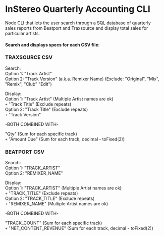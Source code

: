 # InStereo Quarterly Accounting CLI

Node CLI that lets the user search through a SQL database of quarterly sales reports from Beatport and Traxsource and display total sales for particular artists.

#### Search and displays specs for each CSV file:
### TRAXSOURCE CSV
Search:<br>
Option 1: "Track Artist"<br>
Option 2: "Track Version" (a.k.a. Remixer Name) (Exclude: "Original", "Mix", "Remix", "Club" "Edit")

Display:<br>
Option 1: "Track Artist" (Multiple Artist names are ok)<br> 
`+` "Track Title" (Exclude repeats)<br>
Option 2: "Track Title" (Exclude repeats)<br>
`+` "Track Version"<br>

-BOTH COMBINED WITH-<br>

"Qty" (Sum for each specific track)<br>
`+` "Amount Due" (Sum for each track, decimal - toFixed(2))

### BEATPORT CSV
Search:<br>
Option 1: "TRACK_ARTIST"<br>
Option 2: "REMIXER_NAME"

Display:<br>
Option 1: "TRACK_ARTIST" (Multiple Artist names are ok)<br>
`+` "TRACK_TITLE" (Exclude repeats)<br>
Option 2: "TRACK_TITLE" (Exclude repeats)<br>
`+` "REMIXER_NAME" (Multiple Artist names are ok)<br>

-BOTH COMBINED WITH-<br>

"TRACK_COUNT" (Sum for each specific track)<br>
`+` "NET_CONTENT_REVENUE" (Sum for each track, decimal - toFixed(2))<br>
